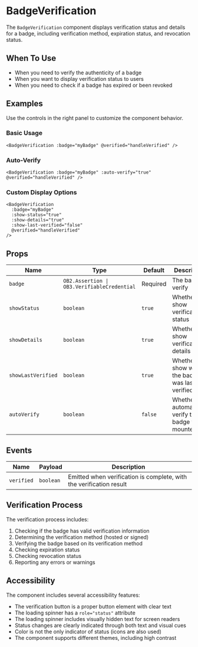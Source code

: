 # BadgeVerification

The `BadgeVerification` component displays verification status and details for a badge, including verification method, expiration status, and revocation status.

## When To Use

- When you need to verify the authenticity of a badge
- When you want to display verification status to users
- When you need to check if a badge has expired or been revoked

## Examples

Use the controls in the right panel to customize the component behavior.

### Basic Usage

```vue
<BadgeVerification :badge="myBadge" @verified="handleVerified" />
```

### Auto-Verify

```vue
<BadgeVerification :badge="myBadge" :auto-verify="true" @verified="handleVerified" />
```

### Custom Display Options

```vue
<BadgeVerification
  :badge="myBadge"
  :show-status="true"
  :show-details="true"
  :show-last-verified="false"
  @verified="handleVerified"
/>
```

## Props

| Name | Type | Default | Description |
|------|------|---------|-------------|
| `badge` | `OB2.Assertion \| OB3.VerifiableCredential` | Required | The badge to verify |
| `showStatus` | `boolean` | `true` | Whether to show verification status |
| `showDetails` | `boolean` | `true` | Whether to show verification details |
| `showLastVerified` | `boolean` | `true` | Whether to show when the badge was last verified |
| `autoVerify` | `boolean` | `false` | Whether to automatically verify the badge when mounted |

## Events

| Name | Payload | Description |
|------|---------|-------------|
| `verified` | `boolean` | Emitted when verification is complete, with the verification result |

## Verification Process

The verification process includes:

1. Checking if the badge has valid verification information
2. Determining the verification method (hosted or signed)
3. Verifying the badge based on its verification method
4. Checking expiration status
5. Checking revocation status
6. Reporting any errors or warnings

## Accessibility

The component includes several accessibility features:

- The verification button is a proper button element with clear text
- The loading spinner has a `role="status"` attribute
- The loading spinner includes visually hidden text for screen readers
- Status changes are clearly indicated through both text and visual cues
- Color is not the only indicator of status (icons are also used)
- The component supports different themes, including high contrast
